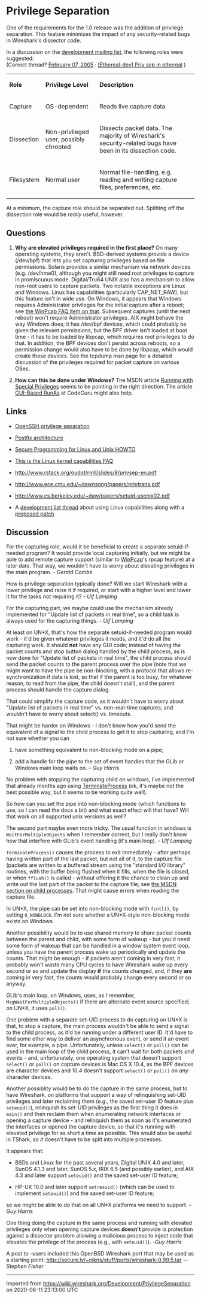 # Privilege Separation

One of the requirements for the 1.0 release was the addition of privilege separation. This feature minimizes the impact of any security-related bugs in Wireshark's dissector code.

In a discussion on the [development mailing list](http://thread.gmane.org/gmane.network.ethereal.devel/10752), the following roles were suggested:  
(Correct thread? [February 07, 2005](https://www.wireshark.org/lists/ethereal-dev/200502/) : [[Ethereal-dev] Priv sep in ethereal](https://www.wireshark.org/lists/ethereal-dev/200502/msg00195.html) )

<div>

<table>
<tbody>
<tr class="odd">
<td><p><strong>Role</strong></p></td>
<td><p><strong>Privilege Level</strong></p></td>
<td><p><strong>Description</strong></p></td>
</tr>
<tr class="even">
<td><p>Capture</p></td>
<td><p>OS-dependent</p></td>
<td><p>Reads live capture data</p></td>
</tr>
<tr class="odd">
<td><p>Dissection</p></td>
<td><p>Non-privileged user, possibly chrooted</p></td>
<td><p>Dissects packet data. The majority of Wireshark's security-related bugs have been in its dissection code.</p></td>
</tr>
<tr class="even">
<td><p>Filesystem</p></td>
<td><p>Normal user</p></td>
<td><p>Normal file-handling, e.g. reading and writing capture files, preferences, etc.</p></td>
</tr>
</tbody>
</table>

</div>

At a minimum, the capture role should be separated out. Splitting off the dissection role would be *really* useful, however.

## Questions

1.  **Why are elevated privileges required in the first place?** On many operating systems, they aren't. BSD-derived systems provide a device (/dev/bpf) that lets you set capturing privileges based on file permissions. Solaris provides a similar mechanism via network devices (e.g. /dev/hme0), although you might still need root privileges to capture in promiscuous mode. Digital/Tru64 UNIX also has a mechanism to allow non-root users to capture packets. Two notable exceptions are Linux and Windows. Linux has capabilities (particularly CAP\_NET\_RAW), but this feature isn't in wide use. On Windows, it appears that Windows requires Administrator privileges for the initial capture after a reboot; see [the WinPcap FAQ item on that](http://www.winpcap.org/misc/faq.htm#Q-7). Subsequent captures (until the next reboot) won't require Administrator privileges. AIX might behave the way Windows does; it has /dev/bpf devices, which could probably be given the relevant permissions, but the BPF driver isn't loaded at boot time - it has to be loaded by libpcap, which requires root privileges to do that. In addition, the BPF devices don't persist across reboots, so a permission change would also have to be done by libpcap, which would create those devices. See the tcpdump man page for a detailed discussion of the privileges required for packet capture on various OSes.

2.  **How can this be done under Windows?** The MSDN article [Running with Special Privileges](http://msdn.microsoft.com/en-us/library/ms717802\(VS.85\).aspx) seems to be pointing in the right direction. The article [GUI-Based RunAs](http://www.codeguru.com/Cpp/misc/misc/system/article.php/c3749/) at CodeGuru might also help.

## Links

  - [OpenSSH privilege separation](http://www.citi.umich.edu/u/provos/ssh/privsep.html)

  - [Postfix architecture](http://www.postfix.org/OVERVIEW.html)

  - [Secure Programming for Linux and Unix HOWTO](http://www.tldp.org/HOWTO/Secure-Programs-HOWTO/index.html)

  - [This is the Linux kernel capabilities FAQ](http://ftp.kernel.org/pub/linux/libs/security/linux-privs/kernel-2.4/capfaq-0.2.txt)

  - <http://www.rstack.org/oudot/rmll/slides/8/privsep-en.pdf>

  - <http://www.ece.cmu.edu/~dawnsong/papers/privtrans.pdf>

  - <http://www.cs.berkeley.edu/~daw/papers/setuid-usenix02.pdf>

  - A [development list thread](http://marc.info/?l=ethereal-dev&m=106323363514496&w=4) about using Linux capabilities along with a [proposed patch](http://marc.info/?l=ethereal-dev&m=106474175731631&w=4)

## Discussion

For the capturing role, would it be beneficial to create a separate setuid-if-needed program? It would provide local capturing initially, but we might be able to add remote capture support (similar to [WinPcap](/WinPcap)'s rpcap feature) at a later date. That way, we wouldn't have to worry about elevating privileges in the main program. - *Gerald Combs*

How is privilege seperation typically done? Will we start Wireshark with a lower privilege and raise it if required, or start with a higher level and lower it for the tasks not requiring it? - *Ulf Lamping*

For the capturing part, we maybe could use the mechanism already implemented for "Update list of packets in real time", so a child task is always used for the capturing things. - *Ulf Lamping*

At least on UN\*X, that's how the separate setuid-if-needed program would work - it'd be given whatever privileges it needs, and it'd do all the capturing work. It should **not** have any GUI code; instead of having the packet counts and stop button dialog handled by the child process, as is now done for "Update list of packets in real time", the child process should send the packet counts to the parent process over the pipe (note that we might want to have the pipe be non-blocking, with a protocol that allows re-synchronization if data is lost, so that if the parent is too busy, for whatever reason, to read from the pipe, the child doesn't stall), and the parent process should handle the capture dialog.

That could simplify the capture code, as it wouldn't have to worry about "Update list of packets in real time" vs. non-real-time captures, and wouldn't have to worry about select() vs. timeouts.

That might be harder on Windows - I don't know how you'd send the equivalent of a signal to the child process to get it to stop capturing, and I'm not sure whether you can

1.  have something equivalent to non-blocking mode on a pipe;

2.  add a handle for the pipe to the set of event handles that the GLib or Windows main loop waits on. - *Guy Harris*

No problem with stopping the capturing child on windows, I've implemented that already months ago using [TerminateProcess](https://gitlab.com/wireshark/wireshark/-/commit/7b7f7e7f9ad0225f7ed927098a02e402fa2f5870) (ok, it's maybe not the best possible way, but it seems to be working quite well).

So how can you set the pipe into non-blocking mode (which functions to use, so I can read the docs a bit) and what exact effect will that have? Will that work on all supported unix versions as well?

The second part maybe even more tricky. The usual function in windows is `WaitForMultipleObjects` when I remember correct, but I really don't know how that interfere with GLib's event handling (it's main loop). - *Ulf Lamping*

`TerminateProcess()` causes the process to exit immediately - after perhaps having written part of the last packet, but not all of it, to the capture file (packets are written to a buffered stream using the "standard I/O library" routines, with the buffer being flushed when it fills, when the file is closed, or when `fflush()` is called - without offering it the chance to clean up and write out the last part of the packet to the capture file; see [the MSDN section on child processes](http://msdn.microsoft.com/en-us/library/ms686722\(VS.85\).aspx). That might cause errors when reading the capture file.

In UN\*X, the pipe can be set into non-blocking mode with `fcntl()`, by setting `O_NONBLOCK`. I'm not sure whether a UN\*X-style non-blocking mode exists on Windows.

Another possibility would be to use shared memory to share packet counts between the parent and child, with some form of wakeup - but you'd need some form of wakeup that can be handled in a window system event loop, unless you have the parent process wake up periodically and update the counts. That might be enough - if packets aren't coming in very fast, it probably won't waste many CPU cycles to have Wireshark wake up every second or so and update the display **if** the counts changed, and, if they **are** coming in very fast, the counts would probably change every second or so anyway.

GLib's main loop, on Windows, uses, as I remember, `MsgWaitForMultipleObjects()` if there are alternate event source specified; on UN\*X, it uses `poll()`.

One problem with a separate set-UID process to do capturing on UN\*X is that, to stop a capture, the main process wouldn't be able to send a signal to the child process, as it'd be running under a different user ID. It'd have to find some other way to deliver an asynchronous event, or send it an event over, for example, a pipe. Unfortunately, unless `select()` or `poll()` can be used in the main loop of the child process, it can't wait for both packets *and* events - and, unfortunately, one operating system that doesn't support `select()` or `poll()` on capture devices is Mac OS X 10.4, as the BPF devices are character devices and 10.4 doesn't support `select()` or `poll()` on *any* character devices.

Another possiblity would be to do the capture in the same process, but to have Wireshark, on platforms that support a way of relinquishing set-UID privileges and later reclaiming them (e.g., the saved set-user ID feature plus `seteuid()`), relinquish its set-UID privileges as the first thing it does in `main()` and then reclaim them when enumerating network interfaces or opening a capture device - and relinquish them as soon as it's enumerated the interfaces or opened the capture device, so that it's running with elevated privilege for as short a time as possible. This would also be useful in TShark, so *it* doesn't have to be split into multiple processes.

It appears that:

  - BSDs and Linux for the past several years, Digital UNIX 4.0 and later, SunOS 4.1.3 and later, SunOS 5.x, IRIX 6.5 (and possibly earlier), and AIX 4.3 and later support `seteuid()` and the saved set-user ID feature;

  - HP-UX 10.0 and later support `setresuid()` (which can be used to implement `seteuid()`) and the saved set-user ID feature;

so we might be able to do that on all UN\*X platforms we need to support. -*Guy Harris*

One thing doing the capture in the same process and running with elevated privileges only when opening capture devices **doesn't** provide is protection against a dissector problem allowing a malicious process to inject code that elevates the privilege of the process (e.g., with `seteuid()`). -*Guy Harris*

A post to -users included this OpenBSD Wireshark port that may be used as a starting point: <http://secure.lv/~nikns/stuff/ports/wireshark-0.99.5.tar> *--Stephen Fisher*

---

Imported from https://wiki.wireshark.org/Development/PrivilegeSeparation on 2020-08-11 23:13:00 UTC
